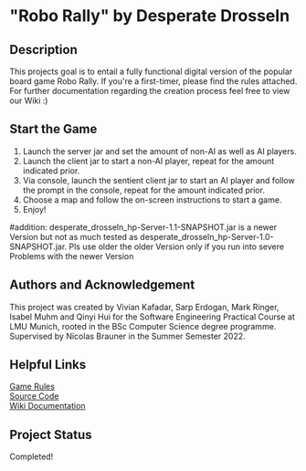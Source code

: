 # "Robo Rally" by Desperate Drosseln

## Description
This projects goal is to entail a fully functional digital version of the popular board game Robo Rally.
If you're a first-timer, please find the rules attached.
<br/>For further documentation regarding the creation process feel free to view our Wiki :)

## Start the Game

1. Launch the server jar and set the amount of non-AI as well as AI players.
2. Launch the client jar to start a non-AI player, repeat for the amount indicated prior.
3. Via console, launch the sentient client jar to start an AI player and follow the prompt in the console, repeat for the amount indicated prior.
4. Choose a map and follow the on-screen instructions to start a game.
5. Enjoy!


#addition: desperate_drosseln_hp-Server-1.1-SNAPSHOT.jar is a newer Version but not as much tested as desperate_drosseln_hp-Server-1.0-SNAPSHOT.jar. Pls use older the older Version only
if you run into severe Problems with the newer Version

## Authors and Acknowledgement
This project was created by Vivian Kafadar, Sarp Erdogan, Mark Ringer, Isabel Muhm and Qinyi Hui for the Software Engineering Practical Course at LMU Munich, rooted in the BSc Computer Science degree programme. Supervised by Nicolas Brauner in the Summer Semester 2022.

## Helpful Links
[Game Rules](https://media.wizards.com/2017/rules/roborally_rules.pdf)
<br/>[Source Code](https://gitlab2.cip.ifi.lmu.de/dbs_sep/dbs_sep2022/desperate_drosseln_hp/-/tree/abgabe)
<br/>[Wiki Documentation](https://gitlab2.cip.ifi.lmu.de/dbs_sep/dbs_sep2022/desperate_drosseln_hp/-/wikis/home)


## Project Status
Completed!
